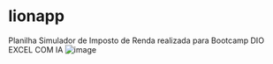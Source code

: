 # lionapp
Planilha Simulador de Imposto de Renda realizada para Bootcamp DIO EXCEL COM IA
![image](https://github.com/user-attachments/assets/5ede9b7a-a859-463a-908b-7bfe28ec7ad6)
